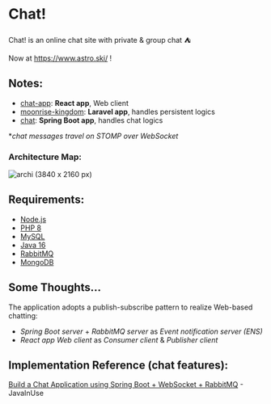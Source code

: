 # Chat!

Chat! is an online chat site with private & group chat :tent:

Now at https://www.astro.ski/ !

## Notes:

- [chat-app](https://github.com/astro2049/chat/tree/main/chat-app): **React app**, Web client
- [moonrise-kingdom](https://github.com/astro2049/chat/tree/main/moonrise-kingdom): **Laravel app**, handles persistent logics
- [chat](https://github.com/astro2049/chat/tree/main/chat): **Spring Boot app**, handles chat logics

**chat messages travel on STOMP over WebSocket*

### Architecture Map:

![archi (3840 x 2160 px)](https://user-images.githubusercontent.com/45759373/147645137-ad1fd945-62f3-4f2e-b11e-68ccb7492c33.png)

## Requirements:

- [Node.js](https://nodejs.org/)
- [PHP 8](https://www.php.net/releases/8.0/en.php)
- [MySQL](https://www.mysql.com/)
- [Java 16](https://adoptopenjdk.net/)
- [RabbitMQ](https://www.rabbitmq.com/)
- [MongoDB](https://www.mongodb.com/)

## Some Thoughts...

The application adopts a publish-subscribe pattern to realize Web-based chatting:

- *Spring Boot server* + *RabbitMQ server* as *Event notification server (ENS)*
- *React app Web client* as *Consumer client* & *Publisher client*

## Implementation Reference (chat features):

[Build a Chat Application using Spring Boot + WebSocket + RabbitMQ](https://www.javainuse.com/spring/boot-websocket-chat) - JavaInUse

